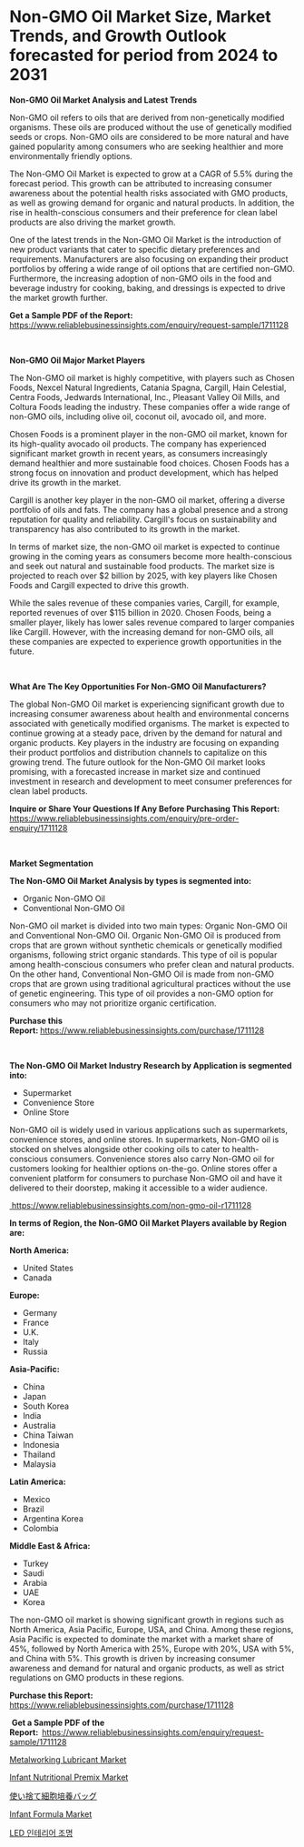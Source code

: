 <p><h1>Non-GMO Oil Market Size, Market Trends, and Growth Outlook forecasted for period from 2024 to 2031</h1></p><p><strong>Non-GMO Oil Market Analysis and Latest Trends</strong></p>
<p><p>Non-GMO oil refers to oils that are derived from non-genetically modified organisms. These oils are produced without the use of genetically modified seeds or crops. Non-GMO oils are considered to be more natural and have gained popularity among consumers who are seeking healthier and more environmentally friendly options.</p><p>The Non-GMO Oil Market is expected to grow at a CAGR of 5.5% during the forecast period. This growth can be attributed to increasing consumer awareness about the potential health risks associated with GMO products, as well as growing demand for organic and natural products. In addition, the rise in health-conscious consumers and their preference for clean label products are also driving the market growth.</p><p>One of the latest trends in the Non-GMO Oil Market is the introduction of new product variants that cater to specific dietary preferences and requirements. Manufacturers are also focusing on expanding their product portfolios by offering a wide range of oil options that are certified non-GMO. Furthermore, the increasing adoption of non-GMO oils in the food and beverage industry for cooking, baking, and dressings is expected to drive the market growth further.</p></p>
<p><strong>Get a Sample PDF of the Report:&nbsp;</strong> <a href="https://www.reliablebusinessinsights.com/enquiry/request-sample/1711128">https://www.reliablebusinessinsights.com/enquiry/request-sample/1711128</a></p>
<p>&nbsp;</p>
<p><strong>Non-GMO Oil Major Market Players</strong></p>
<p><p>The Non-GMO oil market is highly competitive, with players such as Chosen Foods, Nexcel Natural Ingredients, Catania Spagna, Cargill, Hain Celestial, Centra Foods, Jedwards International, Inc., Pleasant Valley Oil Mills, and Coltura Foods leading the industry. These companies offer a wide range of non-GMO oils, including olive oil, coconut oil, avocado oil, and more.</p><p>Chosen Foods is a prominent player in the non-GMO oil market, known for its high-quality avocado oil products. The company has experienced significant market growth in recent years, as consumers increasingly demand healthier and more sustainable food choices. Chosen Foods has a strong focus on innovation and product development, which has helped drive its growth in the market.</p><p>Cargill is another key player in the non-GMO oil market, offering a diverse portfolio of oils and fats. The company has a global presence and a strong reputation for quality and reliability. Cargill's focus on sustainability and transparency has also contributed to its growth in the market.</p><p>In terms of market size, the non-GMO oil market is expected to continue growing in the coming years as consumers become more health-conscious and seek out natural and sustainable food products. The market size is projected to reach over $2 billion by 2025, with key players like Chosen Foods and Cargill expected to drive this growth.</p><p>While the sales revenue of these companies varies, Cargill, for example, reported revenues of over $115 billion in 2020. Chosen Foods, being a smaller player, likely has lower sales revenue compared to larger companies like Cargill. However, with the increasing demand for non-GMO oils, all these companies are expected to experience growth opportunities in the future.</p></p>
<p>&nbsp;</p>
<p><strong>What Are The Key Opportunities For Non-GMO Oil Manufacturers?</strong></p>
<p><p>The global Non-GMO Oil market is experiencing significant growth due to increasing consumer awareness about health and environmental concerns associated with genetically modified organisms. The market is expected to continue growing at a steady pace, driven by the demand for natural and organic products. Key players in the industry are focusing on expanding their product portfolios and distribution channels to capitalize on this growing trend. The future outlook for the Non-GMO Oil market looks promising, with a forecasted increase in market size and continued investment in research and development to meet consumer preferences for clean label products.</p></p>
<p><strong>Inquire or Share Your Questions If Any Before Purchasing This Report:</strong> <a href="https://www.reliablebusinessinsights.com/enquiry/pre-order-enquiry/1711128">https://www.reliablebusinessinsights.com/enquiry/pre-order-enquiry/1711128</a></p>
<p>&nbsp;</p>
<p><strong>Market Segmentation</strong></p>
<p><strong>The Non-GMO Oil Market Analysis by types is segmented into:</strong></p>
<p><ul><li>Organic Non-GMO Oil</li><li>Conventional Non-GMO Oil</li></ul></p>
<p><p>Non-GMO oil market is divided into two main types: Organic Non-GMO Oil and Conventional Non-GMO Oil. Organic Non-GMO Oil is produced from crops that are grown without synthetic chemicals or genetically modified organisms, following strict organic standards. This type of oil is popular among health-conscious consumers who prefer clean and natural products. On the other hand, Conventional Non-GMO Oil is made from non-GMO crops that are grown using traditional agricultural practices without the use of genetic engineering. This type of oil provides a non-GMO option for consumers who may not prioritize organic certification.</p></p>
<p><strong>Purchase this Report:&nbsp;</strong><a href="https://www.reliablebusinessinsights.com/purchase/1711128">https://www.reliablebusinessinsights.com/purchase/1711128</a></p>
<p>&nbsp;</p>
<p><strong>The Non-GMO Oil Market Industry Research by Application is segmented into:</strong></p>
<p><ul><li>Supermarket</li><li>Convenience Store</li><li>Online Store</li></ul></p>
<p><p>Non-GMO oil is widely used in various applications such as supermarkets, convenience stores, and online stores. In supermarkets, Non-GMO oil is stocked on shelves alongside other cooking oils to cater to health-conscious consumers. Convenience stores also carry Non-GMO oil for customers looking for healthier options on-the-go. Online stores offer a convenient platform for consumers to purchase Non-GMO oil and have it delivered to their doorstep, making it accessible to a wider audience.</p></p>
<p><a href="https://www.reliablebusinessinsights.com/non-gmo-oil-r1711128">&nbsp;https://www.reliablebusinessinsights.com/non-gmo-oil-r1711128</a></p>
<p><strong>In terms of Region, the Non-GMO Oil Market Players available by Region are:</strong></p>
<p>
    <p> <strong> North America: </strong>
        <ul>
            <li>United States</li>
            <li>Canada</li>
        </ul>
        </p> 
    <p> <strong> Europe: </strong>
        <ul>
            <li>Germany</li>
            <li>France</li>
            <li>U.K.</li>
            <li>Italy</li>
            <li>Russia</li>
        </ul>
        </p> 
    <p> <strong> Asia-Pacific: </strong>
        <ul>
            <li>China</li>
            <li>Japan</li>
            <li>South Korea</li>
            <li>India</li>
            <li>Australia</li>
            <li>China Taiwan</li>
            <li>Indonesia</li>
            <li>Thailand</li>
            <li>Malaysia</li>
        </ul>
        </p> 
    <p> <strong> Latin America: </strong>
        <ul>
            <li>Mexico</li>
            <li>Brazil</li>
            <li>Argentina Korea</li>
            <li>Colombia</li>
        </ul>
        </p> 
    <p> <strong> Middle East & Africa: </strong>
        <ul>
            <li>Turkey</li>
            <li>Saudi</li>
            <li>Arabia</li>
            <li>UAE</li>
            <li>Korea</li>
        </ul>
    </p>
    </p>
<p><p>The non-GMO oil market is showing significant growth in regions such as North America, Asia Pacific, Europe, USA, and China. Among these regions, Asia Pacific is expected to dominate the market with a market share of 45%, followed by North America with 25%, Europe with 20%, USA with 5%, and China with 5%. This growth is driven by increasing consumer awareness and demand for natural and organic products, as well as strict regulations on GMO products in these regions.</p></p>
<p><strong>Purchase this Report: </strong><a href="https://www.reliablebusinessinsights.com/purchase/1711128">https://www.reliablebusinessinsights.com/purchase/1711128</a></p>
<p>&nbsp;<strong>Get a Sample PDF of the Report:&nbsp;&nbsp;</strong><a href="https://www.reliablebusinessinsights.com/enquiry/request-sample/1711128">https://www.reliablebusinessinsights.com/enquiry/request-sample/1711128</a></p>
<p><strong></strong></p>
<p><p><a href="https://github.com/Chiragrp22/Market-Research-Report-List-5/blob/main/metalworking-lubricant-market.md">Metalworking Lubricant Market</a></p><p><a href="https://issuu.com/reportprime-2/docs/infant-nutritional-premix-market-size-2030.pptx">Infant Nutritional Premix Market</a></p><p><a href="https://github.com/JessKilback/Market-Research-Report-List-1/blob/main/9412902126699.md">使い捨て細胞培養バッグ</a></p><p><a href="https://issuu.com/reportprime-2/docs/infant-formula-market-size-2030.pptx">Infant Formula Market</a></p><p><a href="https://github.com/laholand/Market-Research-Report-List-4/blob/main/7402366121221.md">LED 인테리어 조명</a></p></p>